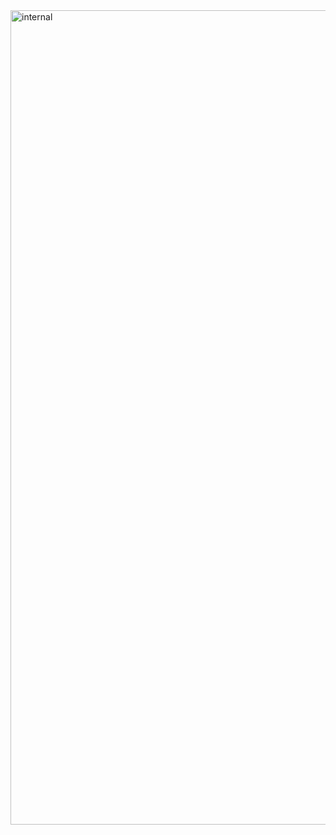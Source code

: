 <img width="1303" alt="internal" src="https://github.com/user-attachments/assets/a0e80935-99d0-44b7-8920-dde1d64360e4" />
